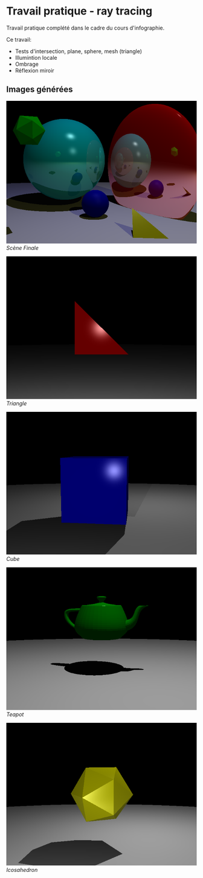 # Travail pratique - ray tracing
Travail pratique complété dans le cadre du cours d'infographie.

Ce travail:
* Tests d'intersection, plane, sphere, mesh (triangle)
* Illumintion locale
* Ombrage
* Réflexion miroir

## Images générées
![](scenes/basic_output.bmp)
*Scène Finale*

![](scenes/triangle_output.bmp)
*Triangle*

![](scenes/cube_output.bmp)
*Cube*

![](scenes/teapot_output.bmp)
*Teapot*

![](scenes/icosahedron_output.bmp)
*Icosahedron*
